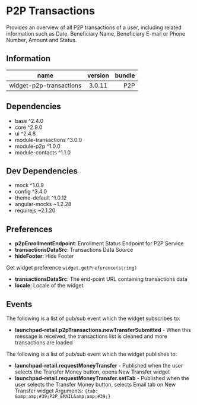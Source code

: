 # P2P Transactions
Provides an overview of all P2P transactions of a user, including related information such as Date, Beneficiary Name, Beneficiary E-mail or Phone Number, Amount and Status.

## Information
|  name |  version |  bundle |
|--|:--:|--:|
|  widget-p2p-transactions |  3.0.11 |  P2P |

## Dependencies

- base ^2.4.0
- core ^2.9.0
- ui ^2.4.8
- module-transactions ^3.0.0
- module-p2p ^1.0.0
- module-contacts ^1.1.0

## Dev Dependencies

- mock ^1.0.9
- config ^3.4.0
- theme-default ^1.0.12
- angular-mocks ~1.2.28
- requirejs ~2.1.20

## Preferences

- **p2pEnrollmentEndpoint**: Enrollment Status Endpoint for P2P Service
- **transactionsDataSrc**: Transactions Data Source
- **hideFooter**: Hide Footer

Get widget preference `widget.getPreference(string)`


- **transactionsDataSrc**: The end-point URL containing transactions data
- **locale**: Locale of the widget

## Events
The following is a list of pub/sub event which the widget subscribes to:


- **launchpad-retail.p2pTransactions.newTransferSubmitted** - When this message is received, the transactions list is cleaned and more transactions are loaded

The following is a list of pub/sub event which the widget publishes to:


- **launchpad-retail.requestMoneyTransfer** - Published when the user selects the Transfer Money button, opens New Transfer widget
- **launchpad-retail.requestMoneyTransfer.setTab** - Published when the user selects the Transfer Money button, selects Email tab on New Transfer widget
Arguments: `{tab: &amp;amp;#39;P2P_EMAIL&amp;amp;#39;}`

